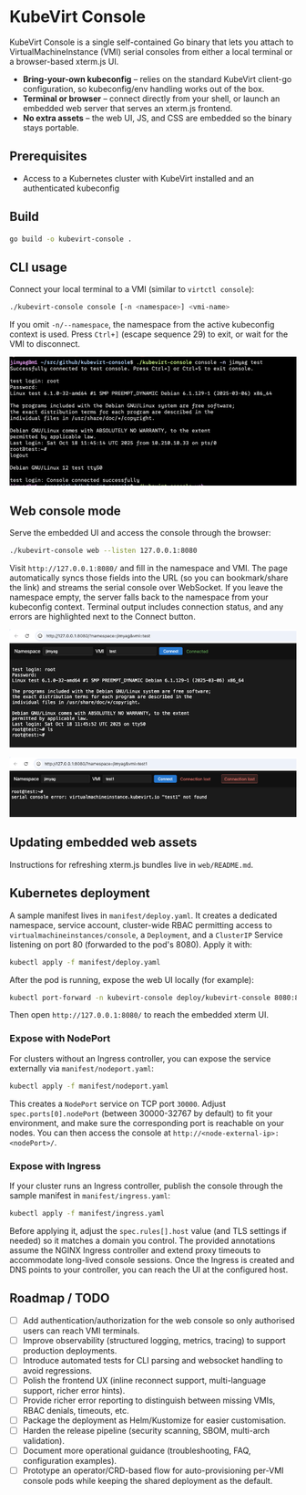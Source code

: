# KubeVirt Console

KubeVirt Console is a single self-contained Go binary that lets you attach to VirtualMachineInstance (VMI) serial consoles from either a local terminal or a browser-based xterm.js UI.

- **Bring-your-own kubeconfig** – relies on the standard KubeVirt client-go configuration, so kubeconfig/env handling works out of the box.
- **Terminal or browser** – connect directly from your shell, or launch an embedded web server that serves an xterm.js frontend.
- **No extra assets** – the web UI, JS, and CSS are embedded so the binary stays portable.

## Prerequisites

- Access to a Kubernetes cluster with KubeVirt installed and an authenticated kubeconfig

## Build

```bash
go build -o kubevirt-console .
```

## CLI usage

Connect your local terminal to a VMI (similar to `virtctl console`):

```bash
./kubevirt-console console [-n <namespace>] <vmi-name>
```

If you omit `-n/--namespace`, the namespace from the active kubeconfig context is used. Press `Ctrl+]` (escape sequence 29) to exit, or wait for the VMI to disconnect.

![Console mode screenshot](images/console.png)

## Web console mode

Serve the embedded UI and access the console through the browser:

```bash
./kubevirt-console web --listen 127.0.0.1:8080
```

Visit `http://127.0.0.1:8080/` and fill in the namespace and VMI. The page automatically syncs those fields into the URL (so you can bookmark/share the link) and streams the serial console over WebSocket. If you leave the namespace empty, the server falls back to the namespace from your kubeconfig context. Terminal output includes connection status, and any errors are highlighted next to the Connect button.

![Web console screenshot](images/web.png)

![Web console error screenshot](images/web-error.png)

## Updating embedded web assets

Instructions for refreshing xterm.js bundles live in `web/README.md`.

## Kubernetes deployment

A sample manifest lives in `manifest/deploy.yaml`. It creates a dedicated namespace, service account, cluster-wide RBAC permitting access to `virtualmachineinstances/console`, a `Deployment`, and a `ClusterIP` Service listening on port 80 (forwarded to the pod's 8080). Apply it with:

```bash
kubectl apply -f manifest/deploy.yaml
```

After the pod is running, expose the web UI locally (for example):

```bash
kubectl port-forward -n kubevirt-console deploy/kubevirt-console 8080:80
```

Then open `http://127.0.0.1:8080/` to reach the embedded xterm UI.

### Expose with NodePort

For clusters without an Ingress controller, you can expose the service externally via `manifest/nodeport.yaml`:

```bash
kubectl apply -f manifest/nodeport.yaml
```

This creates a `NodePort` service on TCP port `30000`. Adjust `spec.ports[0].nodePort` (between 30000-32767 by default) to fit your environment, and make sure the corresponding port is reachable on your nodes. You can then access the console at `http://<node-external-ip>:<nodePort>/`.

### Expose with Ingress

If your cluster runs an Ingress controller, publish the console through the sample manifest in `manifest/ingress.yaml`:

```bash
kubectl apply -f manifest/ingress.yaml
```

Before applying it, adjust the `spec.rules[].host` value (and TLS settings if needed) so it matches a domain you control. The provided annotations assume the NGINX Ingress controller and extend proxy timeouts to accommodate long-lived console sessions. Once the Ingress is created and DNS points to your controller, you can reach the UI at the configured host.

## Roadmap / TODO

- [ ] Add authentication/authorization for the web console so only authorised users can reach VMI terminals.
- [ ] Improve observability (structured logging, metrics, tracing) to support production deployments.
- [ ] Introduce automated tests for CLI parsing and websocket handling to avoid regressions.
- [ ] Polish the frontend UX (inline reconnect support, multi-language support, richer error hints).
- [ ] Provide richer error reporting to distinguish between missing VMIs, RBAC denials, timeouts, etc.
- [ ] Package the deployment as Helm/Kustomize for easier customisation.
- [ ] Harden the release pipeline (security scanning, SBOM, multi-arch validation).
- [ ] Document more operational guidance (troubleshooting, FAQ, configuration examples).
- [ ] Prototype an operator/CRD-based flow for auto-provisioning per-VMI console pods while keeping the shared deployment as the default.
